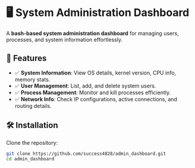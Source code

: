 # 🖥️ System Administration Dashboard

A **bash-based system administration dashboard** for managing users, processes, and system information effortlessly.

## 🚀 Features
- ✅ **System Information**: View OS details, kernel version, CPU info, memory stats.
- ✅ **User Management**: List, add, and delete system users.
- ✅ **Process Management**: Monitor and kill processes efficiently.
- ✅ **Network Info**: Check IP configurations, active connections, and routing details.

## 🛠 Installation
Clone the repository:
```bash
git clone https://github.com/success4828/admin_dashboard.git
cd admin_dashboard
